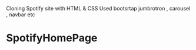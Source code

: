 Cloning Spotify site with HTML & CSS Used bootsrtap jumbrotron , carousel , navbar etc
# SpotifyHomePage
